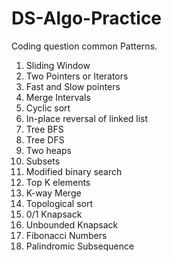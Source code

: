 # DS-Algo-Practice

Coding question common Patterns.

1. Sliding Window
2. Two Pointers or Iterators
3. Fast and Slow pointers
4. Merge Intervals
5. Cyclic sort
6. In-place reversal of linked list
7. Tree BFS
8. Tree DFS
9. Two heaps
10. Subsets
11. Modified binary search
12. Top K elements
13. K-way Merge
14. Topological sort
15. 0/1 Knapsack
16. Unbounded Knapsack
17. Fibonacci Numbers
18. Palindromic Subsequence
